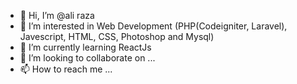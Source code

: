 - 👋 Hi, I’m @ali raza
- 👀 I’m interested in Web Development (PHP(Codeigniter, Laravel), Javescript, HTML, CSS, Photoshop and Mysql)
- 🌱 I’m currently learning ReactJs
- 💞️ I’m looking to collaborate on ...
- 📫 How to reach me ...

<!---
aliraza5577/aliraza5577 is a ✨ special ✨ repository because its `README.md` (this file) appears on your GitHub profile.
You can click the Preview link to take a look at your changes.
--->
